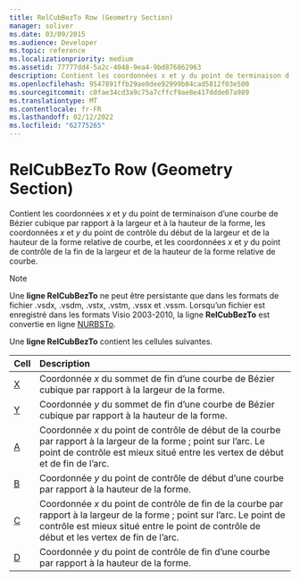 ```yaml
---
title: RelCubBezTo Row (Geometry Section)
manager: soliver
ms.date: 03/09/2015
ms.audience: Developer
ms.topic: reference
ms.localizationpriority: medium
ms.assetid: 77777dd4-5a2c-4048-9ea4-9bd876862963
description: Contient les coordonnées x et y du point de terminaison d’une courbe de Bézier cubique par rapport à la largeur et à la hauteur de la forme, les coordonnées x et y du point de contrôle du début de la largeur et de la hauteur de la forme relative de courbe, et les coordonnées x et y du point de contrôle de la fin de la largeur et de la hauteur de la forme relative de courbe.
ms.openlocfilehash: 9547891ffb29ae0dee92999b84cad5812f03e500
ms.sourcegitcommit: c0fae34cd3a9c75a7cffcf9ae8e417ddde07a989
ms.translationtype: MT
ms.contentlocale: fr-FR
ms.lasthandoff: 02/12/2022
ms.locfileid: "62775265"
---
```

# <a name="relcubbezto-row-geometry-section"></a>RelCubBezTo Row (Geometry Section)

Contient les coordonnées  *x*  et  *y*  du point de terminaison d’une courbe de Bézier cubique par rapport à la largeur et à la hauteur de la forme, les coordonnées  *x*  et  *y*  du point de contrôle du début de la largeur et de la hauteur de la forme relative de courbe, et les coordonnées  *x*  et  *y*  du point de contrôle de la fin de la largeur et de la hauteur de la forme relative de courbe. 
  
> [!NOTE]
> Une **ligne RelCubBezTo** ne peut être persistante que dans les formats de fichier .vsdx, .vsdm, .vstx, .vstm, .vssx et .vssm. Lorsqu’un fichier est enregistré dans les formats Visio 2003-2010, la ligne **RelCubBezTo** est convertie en ligne [NURBSTo](nurbsto-row-geometry-section.md). 
  
Une **ligne RelCubBezTo** contient les cellules suivantes. 
  
|**Cell**|**Description**|
|:-----|:-----|
|[X](x-cell-geometry-section.md) <br/> |Coordonnée *x*  du sommet de fin d’une courbe de Bézier cubique par rapport à la largeur de la forme. |
|[Y](y-cell-geometry-section.md) <br/> |Coordonnée *y*  du sommet de fin d’une courbe de Bézier cubique par rapport à la hauteur de la forme. |
|[A](a-cell-geometry-section.md) <br/> |Coordonnée *x*  du point de contrôle de début de la courbe par rapport à la largeur de la forme ; point sur l’arc. Le point de contrôle est mieux situé entre les vertex de début et de fin de l’arc. |
|[B](b-cell-geometry-section.md) <br/> |Coordonnée *y*  du point de contrôle de début d’une courbe par rapport à la hauteur de la forme. |
|[C](c-cell-geometry-section.md) <br/> |Coordonnée *x*  du point de contrôle de fin de la courbe par rapport à la largeur de la forme ; point sur l’arc. Le point de contrôle est mieux situé entre le point de contrôle de début et les vertex de fin de l’arc. |
|[D](d-cell-geometry-section.md) <br/> |Coordonnée *y*  du point de contrôle de fin d’une courbe par rapport à la hauteur de la forme. |
   

